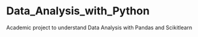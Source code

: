 # Data_Analysis_with_Python
Academic project to understand Data Analysis with Pandas and Scikitlearn
